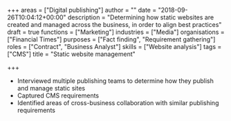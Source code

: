 +++
areas = ["Digital publishing"]
author = ""
date = "2018-09-26T10:04:12+00:00"
description = "Determining how static websites are created and managed across the business, in order to align best practices"
draft = true
functions = ["Marketing"]
industries = ["Media"]
organisations = ["Financial Times"]
purposes = ["Fact finding", "Requirement gathering"]
roles = ["Contract", "Business Analyst"]
skills = ["Website analysis"]
tags = ["CMS"]
title = "Static website management"

+++
* Interviewed multiple publishing teams to determine how they publish and manage static sites
* Captured CMS requirements
* Identified areas of cross-business collaboration with similar publishing requirements 